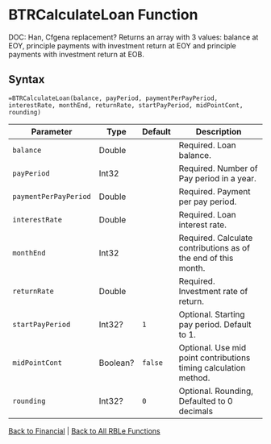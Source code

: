 # BTRCalculateLoan Function

DOC: Han, Cfgena replacement?  Returns an array with 3 values: balance at EOY, principle payments with investment return at EOY and principle payments with investment return at EOB.

## Syntax

```excel
=BTRCalculateLoan(balance, payPeriod, paymentPerPayPeriod, interestRate, monthEnd, returnRate, startPayPeriod, midPointCont, rounding)
```

Parameter | Type | Default | Description
---|---|---|---
`balance` | Double |  | Required. Loan balance.
`payPeriod` | Int32 |  | Required. Number of Pay period in a year.
`paymentPerPayPeriod` | Double |  | Required. Payment per pay period.
`interestRate` | Double |  | Required. Loan interest rate.
`monthEnd` | Int32 |  | Required. Calculate contributions as of the end of this month.
`returnRate` | Double |  | Required. Investment rate of return.
`startPayPeriod` | Int32? | `1` | Optional. Starting pay period. Default to 1.
`midPointCont` | Boolean? | `false` | Optional. Use mid point contributions timing calculation method.
`rounding` | Int32? | `0` | Optional. Rounding, Defaulted to 0 decimals

[Back to Financial](Readme.md) | [Back to All RBLe Functions](/RBLe/Readme.md#function-documentation)